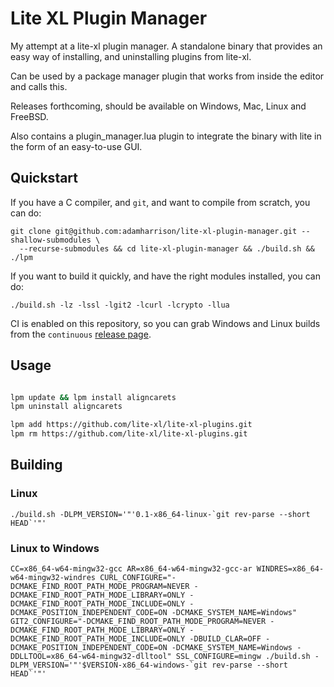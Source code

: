 # Lite XL Plugin Manager

My attempt at a lite-xl plugin manager. A standalone binary that provides an easy way of installing, and uninstalling plugins from lite-xl.

Can be used by a package manager plugin that works from inside the editor and calls this.

Releases forthcoming, should be available on Windows, Mac, Linux and FreeBSD.

Also contains a plugin_manager.lua plugin to integrate the binary with lite in the form of an easy-to-use GUI.

## Quickstart

If you have a C compiler, and `git`, and want to compile from scratch, you can do:

```
git clone git@github.com:adamharrison/lite-xl-plugin-manager.git --shallow-submodules \
  --recurse-submodules && cd lite-xl-plugin-manager && ./build.sh && ./lpm
````

If you want to build it quickly, and have the right modules installed, you can do:

```
./build.sh -lz -lssl -lgit2 -lcurl -lcrypto -llua
```

CI is enabled on this repository, so you can grab Windows and Linux builds from the 
`continuous` [release page](https://github.com/adamharrison/lite-xl-plugin-manager/releases/tag/continuous).

## Usage

```sh

lpm update && lpm install aligncarets
lpm uninstall aligncarets

lpm add https://github.com/lite-xl/lite-xl-plugins.git
lpm rm https://github.com/lite-xl/lite-xl-plugins.git

```

## Building

### Linux

```
./build.sh -DLPM_VERSION='"'0.1-x86_64-linux-`git rev-parse --short HEAD`'"'
```

### Linux to Windows

```
CC=x86_64-w64-mingw32-gcc AR=x86_64-w64-mingw32-gcc-ar WINDRES=x86_64-w64-mingw32-windres CURL_CONFIGURE="-DCMAKE_FIND_ROOT_PATH_MODE_PROGRAM=NEVER -DCMAKE_FIND_ROOT_PATH_MODE_LIBRARY=ONLY -DCMAKE_FIND_ROOT_PATH_MODE_INCLUDE=ONLY -DCMAKE_POSITION_INDEPENDENT_CODE=ON -DCMAKE_SYSTEM_NAME=Windows" GIT2_CONFIGURE="-DCMAKE_FIND_ROOT_PATH_MODE_PROGRAM=NEVER -DCMAKE_FIND_ROOT_PATH_MODE_LIBRARY=ONLY -DCMAKE_FIND_ROOT_PATH_MODE_INCLUDE=ONLY -DBUILD_CLAR=OFF -DCMAKE_POSITION_INDEPENDENT_CODE=ON -DCMAKE_SYSTEM_NAME=Windows -DDLLTOOL=x86_64-w64-mingw32-dlltool" SSL_CONFIGURE=mingw ./build.sh -DLPM_VERSION='"'$VERSION-x86_64-windows-`git rev-parse --short HEAD`'"'
```
